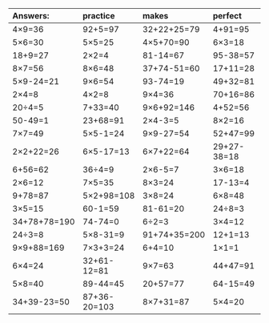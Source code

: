 | Answers: | practice | makes | perfect | ! |
| :--- | :--- | :--- | :--- | :--- |
| 4×9=36 | 92+5=97 | 32+22+25=79 | 4+91=95 | 2×4-5=3 | 
| 5×6=30 | 5×5=25 | 4×5+70=90 | 6×3=18 | 16÷4=4 | 
| 18+9=27 | 2×2=4 | 81-14=67 | 95-38=57 | 4×5=20 | 
| 8×7=56 | 8×6=48 | 37+74-51=60 | 17+11=28 | 5+72-67=10 | 
| 5×9-24=21 | 9×6=54 | 93-74=19 | 49+32=81 | 5×7+10=45 | 
| 2×4=8 | 4×2=8 | 9×4=36 | 70+16=86 | 14+19=33 | 
| 20÷4=5 | 7+33=40 | 9×6+92=146 | 4+52=56 | 97+86+73=256 | 
| 50-49=1 | 23+68=91 | 2×4-3=5 | 8×2=16 | 6×5=30 | 
| 7×7=49 | 5×5-1=24 | 9×9-27=54 | 52+47=99 | 12+30=42 | 
| 2×2+22=26 | 6×5-17=13 | 6×7+22=64 | 29+27-38=18 | 91-51=40 | 
| 6+56=62 | 36÷4=9 | 2×6-5=7 | 3×6=18 | 7×2+83=97 | 
| 2×6=12 | 7×5=35 | 8×3=24 | 17-13=4 | 96+42-38=100 | 
| 9+78=87 | 5×2+98=108 | 3×8=24 | 6×8=48 | 9×9=81 | 
| 3×5=15 | 60-1=59 | 81-61=20 | 24÷8=3 | 6×7+66=108 | 
| 34+78+78=190 | 74-74=0 | 6÷2=3 | 3×4=12 | 1×5=5 | 
| 24÷3=8 | 5×8-31=9 | 91+74+35=200 | 12+1=13 | 6×4+65=89 | 
| 9×9+88=169 | 7×3+3=24 | 6+4=10 | 1×1=1 | 87+26-95=18 | 
| 6×4=24 | 32+61-12=81 | 9×7=63 | 44+47=91 | 4×5+72=92 | 
| 5×8=40 | 89-44=45 | 20+57=77 | 64-15=49 | 6×3-9=9 | 
| 34+39-23=50 | 87+36-20=103 | 8×7+31=87 | 5×4=20 | 64÷8=8 | 
